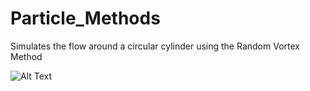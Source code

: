 # Particle_Methods
Simulates the flow around a circular cylinder using the Random Vortex Method


![Alt Text](https://im.ezgif.com/tmp/ezgif-1-8e7bc7cd6069.gif)

